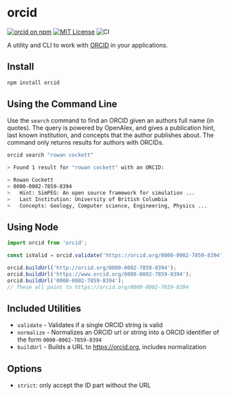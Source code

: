 # orcid

[![orcid on npm](https://img.shields.io/npm/v/orcid.svg)](https://www.npmjs.com/package/orcid)
[![MIT License](https://img.shields.io/badge/license-MIT-blue.svg)](https://github.com/curvenote/orcid/blob/main/LICENSE)
![CI](https://github.com/curvenote/orcid/workflows/CI/badge.svg)

A utility and CLI to work with [ORCID](https://orcid.org) in your applications.

## Install

```bash
npm install orcid
```

## Using the Command Line

Use the `search` command to find an ORCID given an authors full name (in quotes). The query is powered by OpenAlex, and gives a publication hint, last known institution, and concepts that the author publishes about. The command only returns results for authors with ORCIDs.

```bash
orcid search "rowan cockett"

> Found 1 result for "rowan cockett" with an ORCID:

> Rowan Cockett
> 0000-0002-7859-8394
>   Hint: SimPEG: An open source framework for simulation ...
>   Last Institution: University of British Columbia
>   Concepts: Geology, Computer science, Engineering, Physics ...
```

## Using Node

```ts
import orcid from 'orcid';

const isValid = orcid.validate('https://orcid.org/0000-0002-7859-8394');

orcid.buildUrl('http://orcid.org/0000-0002-7859-8394');
orcid.buildUrl('https://www.orcid.org/0000-0002-7859-8394');
orcid.buildUrl('0000-0002-7859-8394');
// These all point to https://orcid.org/0000-0002-7859-8394
```

## Included Utilities

- `validate` - Validates if a single ORCID string is valid
- `normalize` - Normalizes an ORCID url or string into a ORCID identifier of the form `0000-0002-7859-8394`
- `buildUrl` - Builds a URL to https://orcid.org, includes normalization

## Options

- `strict`: only accept the ID part without the URL
